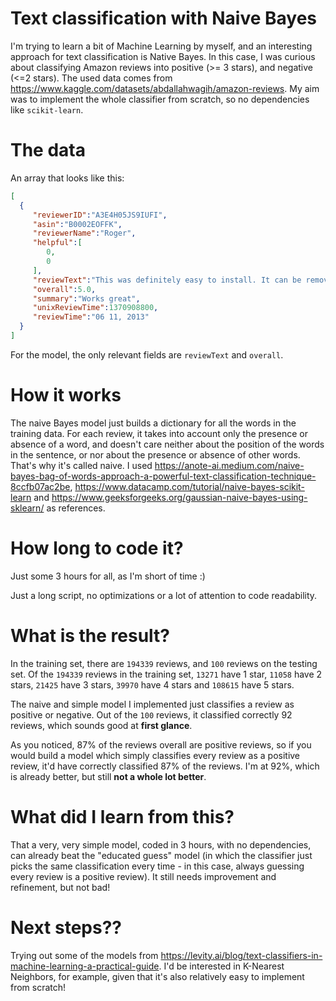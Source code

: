 # Text classification with Naive Bayes

I'm trying to learn a bit of Machine Learning by myself, and an interesting approach for text classification is Native Bayes. In this case, I was curious about classifying Amazon reviews into positive (>= 3 stars), and negative (<=2 stars). The used data comes from https://www.kaggle.com/datasets/abdallahwagih/amazon-reviews. My aim was to implement the whole classifier from scratch, so no dependencies like ``scikit-learn``.

# The data
An array that looks like this:

```json
[
  {
     "reviewerID":"A3E4H05JS9IUFI",
     "asin":"B0002EOFFK",
     "reviewerName":"Roger",
     "helpful":[
        0,
        0
     ],
     "reviewText":"This was definitely easy to install. It can be removed and transferred from one vehicle to another. Adds just enough gain to work great.",
     "overall":5.0,
     "summary":"Works great",
     "unixReviewTime":1370908800,
     "reviewTime":"06 11, 2013"
  }
]
```
For the model, the only relevant fields are `reviewText` and `overall`.

# How it works

The naive Bayes model just builds a dictionary for all the words in the training data. For each review, it takes into account only the presence or absence of a word, and doesn't care neither about the position of the words in the sentence, or nor about the presence or absence of other words. That's why it's called naive. I used https://anote-ai.medium.com/naive-bayes-bag-of-words-approach-a-powerful-text-classification-technique-8ccfb07ac2be, https://www.datacamp.com/tutorial/naive-bayes-scikit-learn and https://www.geeksforgeeks.org/gaussian-naive-bayes-using-sklearn/ as references.

# How long to code it?
Just some 3 hours for all, as I'm short of time :)

Just a long script, no optimizations or a lot of attention to code readability.

# What is the result?

In the training set, there are `194339` reviews, and `100` reviews on the testing set. Of the `194339` reviews in the training set, `13271` have 1 star, `11058` have 2 stars, `21425` have 3 stars, `39970` have 4 stars and `108615` have 5 stars.

The naive and simple model I implemented just classifies a review as positive or negative. Out of the `100` reviews, it classified correctly 92 reviews, which sounds good at **first glance**.

As you noticed, 87% of the reviews overall are positive reviews, so if you would build a model which simply classifies every review as a positive review, it'd have correctly classified 87% of the reviews. I'm at 92%, which is already better, but still **not a whole lot better**.

# What did I learn from this?

That a very, very simple model, coded in 3 hours, with no dependencies, can already beat the "educated guess" model (in which the classifier just picks the same classification every time - in this case, always guessing every review is a positive review). It still needs improvement and refinement, but not bad!

# Next steps??

Trying out some of the models from https://levity.ai/blog/text-classifiers-in-machine-learning-a-practical-guide. I'd be interested in K-Nearest Neighbors, for example, given that it's also relatively easy to implement from scratch!

